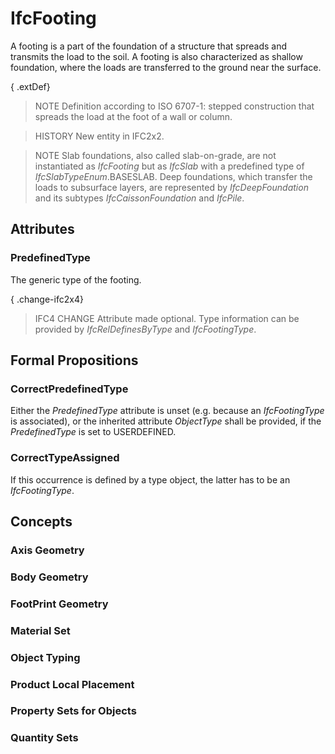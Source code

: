 # IfcFooting

A footing is a part of the foundation of a structure that spreads and transmits the load to the soil. A footing is also characterized as shallow foundation, where the loads are transferred to the ground near the surface.
<!-- end of short definition -->

{ .extDef}
> NOTE Definition according to ISO 6707-1: stepped construction that spreads the load at the foot of a wall or column.

> HISTORY New entity in IFC2x2.

> NOTE Slab foundations, also called slab-on-grade, are not instantiated as _IfcFooting_ but as _IfcSlab_ with a predefined type of _IfcSlabTypeEnum_.BASESLAB. Deep foundations, which transfer the loads to subsurface layers, are represented by _IfcDeepFoundation_ and its subtypes _IfcCaissonFoundation_ and _IfcPile_.

## Attributes

### PredefinedType
The generic type of the footing.

{ .change-ifc2x4}
> IFC4 CHANGE Attribute made optional. Type information can be provided by _IfcRelDefinesByType_ and _IfcFootingType_.

## Formal Propositions

### CorrectPredefinedType
Either the _PredefinedType_ attribute is unset (e.g. because an _IfcFootingType_ is associated), or the inherited attribute _ObjectType_ shall be provided, if the _PredefinedType_ is set to USERDEFINED.

### CorrectTypeAssigned
If this occurrence is defined by a type object, the latter has to be an _IfcFootingType_.

## Concepts

### Axis Geometry



### Body Geometry



### FootPrint Geometry



### Material Set



### Object Typing



### Product Local Placement



### Property Sets for Objects



### Quantity Sets



